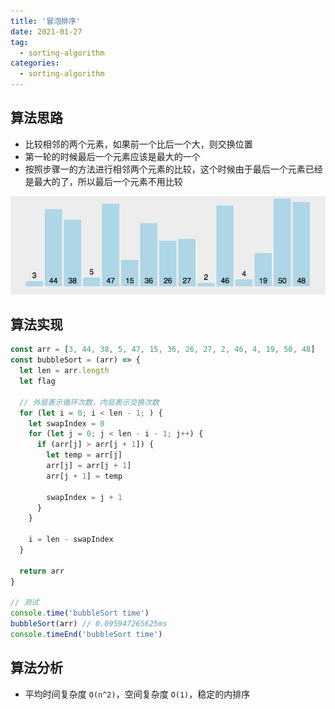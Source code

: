 ```yaml
---
title: '冒泡排序'
date: 2021-01-27
tag:
  - sorting-algorithm
categories:
  - sorting-algorithm
---
```


## 算法思路

- 比较相邻的两个元素，如果前一个比后一个大，则交换位置
- 第一轮的时候最后一个元素应该是最大的一个
- 按照步骤一的方法进行相邻两个元素的比较，这个时候由于最后一个元素已经是最大的了，所以最后一个元素不用比较

![冒泡排序](./images/bubble_sort.gif)

## 算法实现

```js
const arr = [3, 44, 38, 5, 47, 15, 36, 26, 27, 2, 46, 4, 19, 50, 48]
const bubbleSort = (arr) => {
  let len = arr.length
  let flag

  // 外层表示循环次数，内层表示交换次数
  for (let i = 0; i < len - 1; ) {
    let swapIndex = 0
    for (let j = 0; j < len - i - 1; j++) {
      if (arr[j] > arr[j + 1]) {
        let temp = arr[j]
        arr[j] = arr[j + 1]
        arr[j + 1] = temp

        swapIndex = j + 1
      }
    }

    i = len - swapIndex
  }

  return arr
}

// 测试
console.time('bubbleSort time')
bubbleSort(arr) // 0.095947265625ms
console.timeEnd('bubbleSort time')
```

## 算法分析

- 平均时间复杂度 `O(n^2)`，空间复杂度 `O(1)`，稳定的内排序
